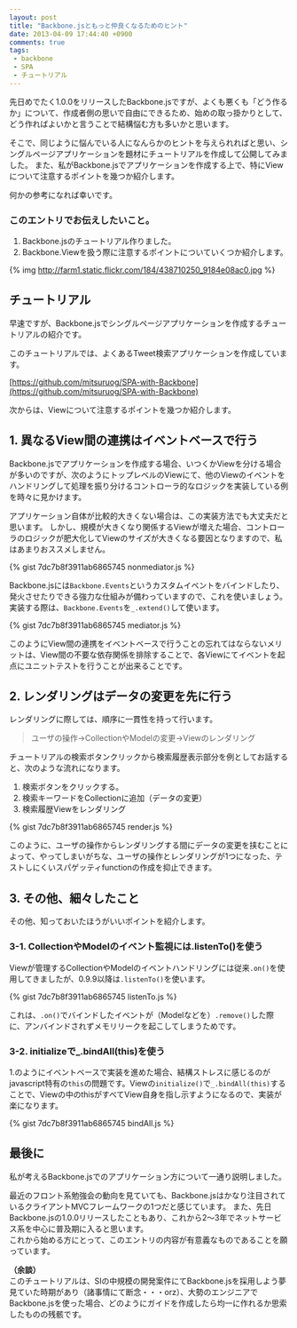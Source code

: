 ```yaml
---
layout: post
title: "Backbone.jsともっと仲良くなるためのヒント"
date: 2013-04-09 17:44:40 +0900
comments: true
tags: 
 - backbone
 - SPA
 - チュートリアル
---
```


先日めでたく1.0.0をリリースしたBackbone.jsですが、よくも悪くも「どう作るか」について、作成者側の思いで自由にできるため、始めの取っ掛かりとして、どう作ればよいかと言うことで結構悩む方も多いかと思います。

そこで、同じように悩んでいる人になんらかのヒントを与えられればと思い、シングルページアプリケーションを題材にチュートリアルを作成して公開してみました。
また、私がBackbone.jsでアプリケーションを作成する上で、特にViewについて注意するポイントを幾つか紹介します。

<!-- more -->

何かの参考になれば幸いです。

###  このエントリでお伝えしたいこと。

1.  Backbone.jsのチュートリアル作りました。
2.  Backbone.Viewを扱う際に注意するポイントについていくつか紹介します。

{% img http://farm1.static.flickr.com/184/438710250_9184e08ac0.jpg %}

##  チュートリアル
早速ですが、Backbone.jsでシングルページアプリケーションを作成するチュートリアルの紹介です。

このチュートリアルでは、よくあるTweet検索アプリケーションを作成しています。

[https://github.com/mitsuruog/SPA-with-Backbone](https://github.com/mitsuruog/SPA-with-Backbone)

次からは、Viewについて注意するポイントを幾つか紹介します。

##  1. 異なるView間の連携はイベントベースで行う

Backbone.jsでアプリケーションを作成する場合、いつくかViewを分ける場合が多いのですが、次のようにトップレベルのViewにて、他のViewのイベントをハンドリングして処理を振り分けるコントローラ的なロジックを実装している例を時々に見かけます。

アプリケーション自体が比較的大きくない場合は、この実装方法でも大丈夫だと思います。
しかし、規模が大きくなり関係するViewが増えた場合、コントローラのロジックが肥大化してViewのサイズが大きくなる要因となりますので、私はあまりおススメしません。

{% gist 7dc7b8f3911ab6865745 nonmediator.js %}

Backbone.jsには`Backbone.Events`というカスタムイベントをバインドしたり、発火させたりできる強力な仕組みが備わっていますので、これを使いましょう。
実装する際は、`Backbone.Events`を`_.extend()`して使います。

{% gist 7dc7b8f3911ab6865745 mediator.js %}

このようにView間の連携をイベントベースで行うことの忘れてはならないメリットは、View間の不要な依存関係を排除することで、各Viewにてイベントを起点にユニットテストを行うことが出来ることです。

## 2. レンダリングはデータの変更を先に行う

レンダリングに際しては、順序に一貫性を持って行います。

> ユーザの操作→CollectionやModelの変更→Viewのレンダリング

チュートリアルの検索ボタンクリックから検索履歴表示部分を例としてお話すると、次のような流れになります。

1.  検索ボタンをクリックする。
2.  検索キーワードをCollectionに追加（データの変更）
3.  検索履歴Viewをレンダリング

{% gist 7dc7b8f3911ab6865745 render.js %}

このように、ユーザの操作からレンダリングする間にデータの変更を挟むことによって、やってしまいがちな、ユーザの操作とレンダリングが1つになった、テストしにくいスパゲッティfunctionの作成を抑止できます。

## 3. その他、細々したこと

その他、知っておいたほうがいいポイントを紹介します。 

###  3-1. CollectionやModelのイベント監視には.listenTo()を使う

Viewが管理するCollectionやModelのイベントハンドリングには従来`.on()`を使用してきましたが、0.9.9以降は`.listenTo()`を使います。

{% gist 7dc7b8f3911ab6865745 listenTo.js %}

これは、`.on()`でバインドしたイベントが（Modelなどを）`.remove()`した際に、アンバインドされずメモリリークを起こしてしまうためです。
  
###  3-2. initializeで_.bindAll(this)を使う

1.のようにイベントベースで実装を進めた場合、結構ストレスに感じるのがjavascript特有の`this`の問題です。Viewの`initialize()`で`_.bindAll(this)`することで、Viewの中のthisがすべてView自身を指し示すようになるので、実装が楽になります。

{% gist 7dc7b8f3911ab6865745 bindAll.js %}

## 最後に

私が考えるBackbone.jsでのアプリケーション方について一通り説明しました。

最近のフロント系勉強会の動向を見ていても、Backbone.jsはかなり注目されているクライアントMVCフレームワークの1つだと感じています。
また、先日Backbone.jsの1.0.0リリースしたこともあり、これから2～3年でネットサービス系を中心に普及期に入ると思います。  
これから始める方にとって、このエントリの内容が有意義なものであることを願っています。

**（余談）**  
このチュートリアルは、SIの中規模の開発案件にてBackbone.jsを採用しよう夢見ていた時期があり（諸事情にて断念・・・orz）、大勢のエンジニアでBackbone.jsを使った場合、どのようにガイドを作成したら均一に作れるか思索したものの残骸です。
